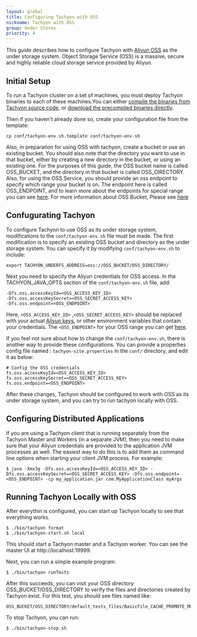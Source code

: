 ```yaml
---
layout: global
title: Configuring Tachyon with OSS
nickname: Tachyon with OSS
group: Under Stores
priority: 4
---
```


This guide describes how to configure Tachyon with [Aliyun OSS](http://www.aliyun.com/product/oss/?lang=en) as the under storage system. Object Storage Service (OSS) is a massive, secure and highly reliable cloud storage service provided by Aliyun.

## Initial Setup

To run a Tachyon cluster on a set of machines, you must deploy Tachyon binaries to each of these machines.You can either [compile the binaries from Tachyon source code](http://tachyon-project.org/documentation/master/Building-Tachyon-Master-Branch.html), or [download the precompiled binaries directly](http://tachyon-project.org/documentation/master/Running-Tachyon-Locally.html).

Then if you haven't already done so, create your configuration file from the template:

    cp conf/tachyon-env.sh.template conf/tachyon-env.sh

Also, in preparation for using OSS with tachyon, create a bucket or use an existing bucket. You should also note that the directory you want to use in that bucket, either by creating a new directory in the bucket, or using an existing one. For the purposes of this guide, the OSS bucket name is called OSS_BUCKET, and the directory in that bucket is called OSS_DIRECTORY. Also, for using the OSS Service, you should provide an oss endpoint to specify which range your bucket is on. The endpoint here is called OSS_ENDPOINT, and to learn more about the endpoints for special range you can see [here](http://intl.aliyun.com/docs#/pub/oss_en_us/product-documentation/domain-region). For more information about OSS Bucket, Please see [here](http://intl.aliyun.com/docs#/pub/oss_en_us/product-documentation/function&bucket)

## Confugurating Tachyon

To configure Tachyon to use OSS as its under storage system, modifications to the `conf/tachyon-env.sh` file must be made. The first modification is to specify an existing OSS bucket and directory as the under storage system. You can specify it by modifying `conf/tachyon-env.sh` to include:

    export TACHYON_UNDERFS_ADDRESS=oss://OSS_BUCKET/OSS_DIRECTORY/
    
Next you need to specify the Aliyun credentials for OSS access. In the TACHYON_JAVA_OPTS section of the `conf/tachyon-env.sh` file, add:

    -Dfs.oss.accessKeyId=<OSS_ACCESS_KEY_ID>
    -Dfs.oss.accessKeySecret=<OSS_SECRET_ACCESS_KEY>
    -Dfs.oss.endpoint=<OSS_ENDPOINT>
    
Here, `<OSS_ACCESS_KEY_ID>` ,`<OSS_SECRET_ACCESS_KEY>` should be replaced with your actual [Aliyun keys](https://ak-console.aliyun.com/#/accesskey), or other environment variables that contain your credentials. The `<OSS_ENDPOINT>` for your OSS range you can get [here](http://intl.aliyun.com/docs#/pub/oss_en_us/product-documentation/domain-region). 

If you feel not sure about how to change the `conf/tachyon-env.sh`, there is another way to provide these configurations. You can provide a properties config file named : `tachyon-site.properties` in the `conf/` directory, and edit it as below:

    # Config the OSS credentials
    fs.oss.accessKeyId=<OSS_ACCESS_KEY_ID>
    fs.oss.accessKeySecret=<OSS_SECRET_ACCESS_KEY>
    fs.oss.endpoint=<OSS_ENDPOINT>

After these changes, Tachyon should be configured to work with OSS as its under storage system, and you can try to run tachyon locally with OSS.

## Configuring Distributed Applications

If you are using a Tachyon client that is running separately from the Tachyon Master and Workers (in a separate JVM), then you need to make sure that your Aliyun credentials are provided to the application JVM processes as well. The easiest way to do this is to add them as command line options when starting your client JVM process. For example:

    $ java -Xmx3g -Dfs.oss.accessKeyId=<OSS_ACCESS_KEY_ID> -Dfs.oss.accessKeySecret=<OSS_SECRET_ACCESS_KEY> -Dfs.oss.endpoint=<OSS_ENDPOINT> -cp my_application.jar com.MyApplicationClass myArgs

## Running Tachyon Locally with OSS

After everythin is configured, you can start up Tachyon locally to see that everything works.

    $ ./bin/tachyon format
    $ ./bin/tachyon-start.sh local
    
This should start a Tachyon master and a Tachyon worker. You can see the master UI at http://localhost:19999.

Next, you can run a simple example program:

    $ ./bin/tachyon runTests
    
After this succeeds, you can visit your OSS directory OSS_BUCKET/OSS_DIRECTORY to verify the files and directories created by Tachyon exist. For this test, you should see files named like:

    OSS_BUCKET/OSS_DIRECTORY/default_tests_files/BasicFile_CACHE_PROMOTE_MUST_CACHE

To stop Tachyon, you can run:

    $ ./bin/tachyon-stop.sh

